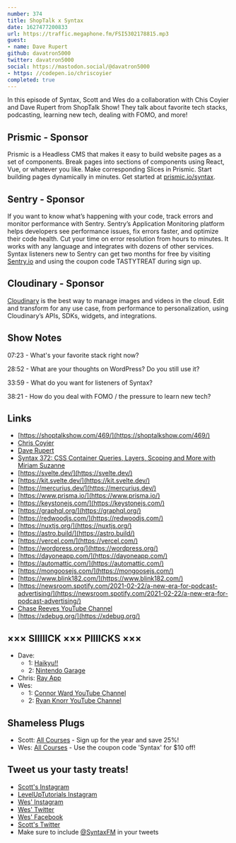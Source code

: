 ```yaml
---
number: 374
title: ShopTalk x Syntax
date: 1627477200833
url: https://traffic.megaphone.fm/FSI5302178815.mp3
guest: 
- name: Dave Rupert
github: davatron5000
twitter: davatron5000
social: https://mastodon.social/@davatron5000
- https: //codepen.io/chriscoyier
completed: true
---
```


In this episode of Syntax, Scott and Wes do a collaboration with Chis Coyier and Dave Rupert from ShopTalk Show! They talk about favorite tech stacks, podcasting, learning new tech, dealing with FOMO, and more!

## Prismic - Sponsor
Prismic is a Headless CMS that makes it easy to build website pages as a set of components. Break pages into sections of components using React, Vue, or whatever you like. Make corresponding Slices in Prismic. Start building pages dynamically in minutes. Get started at [prismic.io/syntax](https://prismic.io/syntax).

## Sentry - Sponsor
If you want to know what’s happening with your code, track errors and monitor performance with Sentry. Sentry’s Application Monitoring platform helps developers see performance issues, fix errors faster, and optimize their code health. Cut your time on error resolution from hours to minutes. It works with any language and integrates with dozens of other services. Syntax listeners new to Sentry can get two months for  free by visiting [Sentry.io](https://sentry.io) and using the coupon code TASTYTREAT during sign up.

## Cloudinary - Sponsor
[Cloudinary](https://cloudinary.com/?utm_source=Syntax.fm&utm_medium=Podcast&utm_content=Cloudinary_Syntax_podcast) is the best way to manage images and videos in the cloud. Edit and transform for any use case, from performance to personalization, using Cloudinary’s APIs, SDKs, widgets, and integrations.

## Show Notes
07:23 - What's your favorite stack right now?

28:52 - What are your thoughts on WordPress? Do you still use it?

33:59 - What do you want for listeners of Syntax?

38:21 - How do you deal with FOMO / the pressure to learn new tech?

## Links
* [https://shoptalkshow.com/469/](https://shoptalkshow.com/469/)
* [Chris Coyier](https://chriscoyier.net/)
* [Dave Rupert](https://daverupert.com/)
* [Syntax 372: CSS Container Queries, Layers, Scoping and More with Miriam Suzanne](https://syntax.fm/show/362/css-container-queries-layers-scoping-and-more-with-miriam-suzanne)
* [https://svelte.dev/](https://svelte.dev/)
* [https://kit.svelte.dev/](https://kit.svelte.dev/)
* [https://mercurius.dev/](https://mercurius.dev/)
* [https://www.prisma.io/](https://www.prisma.io/)
* [https://keystonejs.com/](https://keystonejs.com/)
* [https://graphql.org/](https://graphql.org/)
* [https://redwoodjs.com/](https://redwoodjs.com/)
* [https://nuxtjs.org/](https://nuxtjs.org/)
* [https://astro.build/](https://astro.build/)
* [https://vercel.com/](https://vercel.com/)
* [https://wordpress.org/](https://wordpress.org/)
* [https://dayoneapp.com/](https://dayoneapp.com/)
* [https://automattic.com/](https://automattic.com/)
* [https://mongoosejs.com/](https://mongoosejs.com/)
* [https://www.blink182.com/](https://www.blink182.com/)
* [https://newsroom.spotify.com/2021-02-22/a-new-era-for-podcast-advertising/](https://newsroom.spotify.com/2021-02-22/a-new-era-for-podcast-advertising/)
* [Chase Reeves YouTube Channel](https://www.youtube.com/user/chasereeves)
* [https://xdebug.org/](https://xdebug.org/)

## ××× SIIIIICK ××× PIIIICKS ×××
* Dave:
  * 1: [Haikyu!!](https://www.netflix.com/title/80090673)
  * 2: [Nintendo Garage](https://www.nintendo.com/games/detail/game-builder-garage-switch/)
* Chris: [Ray App](https://myray.app/)
* Wes:
  * 1: [Connor Ward YouTube Channel](https://www.youtube.com/channel/UCTx85W5xtrr0gu4hmqw7VbQ)
  * 2: [Ryan Knorr YouTube Channel](https://www.youtube.com/channel/UCGmz1qSJjvBPluouoOj1Qkg)

## Shameless Plugs
* Scott: [All Courses](https://www.leveluptutorials.com/pro) - Sign up for the year and save 25%!
* Wes: [All Courses](https://wesbos.com/courses/) - Use the coupon code 'Syntax' for $10 off!

## Tweet us your tasty treats!
* [Scott's Instagram](https://www.instagram.com/stolinski/)
* [LevelUpTutorials Instagram](https://www.instagram.com/LevelUpTutorials/)
* [Wes' Instagram](https://www.instagram.com/wesbos/)
* [Wes' Twitter](https://twitter.com/wesbos)
* [Wes' Facebook](https://www.facebook.com/wesbos.developer)
* [Scott's Twitter](https://twitter.com/stolinski)
* Make sure to include [@SyntaxFM](https://twitter.com/SyntaxFM) in your tweets
